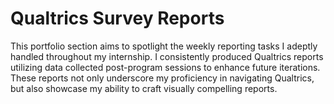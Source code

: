 # Qualtrics Survey Reports

This portfolio section aims to spotlight the weekly reporting tasks I adeptly handled throughout my internship. I consistently produced Qualtrics reports utilizing data collected post-program sessions to enhance future iterations. These reports not only underscore my proficiency in navigating Qualtrics, but also showcase my ability to craft visually compelling reports. 
